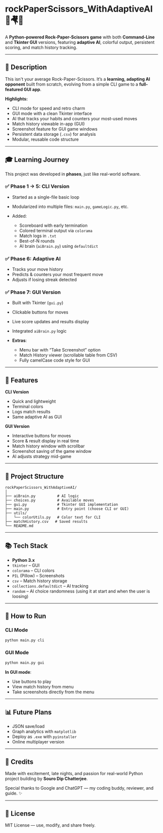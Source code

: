 # rockPaperScissors\_WithAdaptiveAI 🤺🤻🤼

A **Python-powered Rock-Paper-Scissors game** with both **Command-Line** and **Tkinter GUI** versions, featuring **adaptive AI**, colorful output, persistent scoring, and match history tracking.

---

## 🌊 Description

This isn't your average Rock-Paper-Scissors.
It’s a **learning, adapting AI opponent** built from scratch, evolving from a simple CLI game to a **full-featured GUI app**.

**Highlights:**

* CLI mode for speed and retro charm
* GUI mode with a clean Tkinter interface
* AI that tracks your habits and counters your most-used moves
* Match history viewable in-app (GUI)
* Screenshot feature for GUI game windows
* Persistent data storage (`.csv`) for analysis
* Modular, reusable code structure

---

## 🎓 Learning Journey

This project was developed in **phases**, just like real-world software.

### ✅ Phase 1 → 5: CLI Version

* Started as a single-file basic loop
* Modularized into multiple files: `main.py`, `gameLogic.py`, etc.
* Added:

  * Scoreboard with early termination
  * Colored terminal output via `colorama`
  * Match logs in `.txt`
  * Best-of-N rounds
  * AI brain (`aiBrain.py`) using `defaultdict`

### ✅ Phase 6: Adaptive AI

* Tracks your move history
* Predicts & counters your most frequent move
* Adjusts if losing streak detected

### ✅ Phase 7: GUI Version

* Built with Tkinter (`gui.py`)
* Clickable buttons for moves
* Live score updates and results display
* Integrated `aiBrain.py` logic
* **Extras**:

  * Menu bar with “Take Screenshot” option
  * Match History viewer (scrollable table from CSV)
  * Fully camelCase code style for GUI

---

## 🚀 Features

**CLI Version**

* Quick and lightweight
* Terminal colors
* Logs match results
* Same adaptive AI as GUI

**GUI Version**

* Interactive buttons for moves
* Score & result display in real time
* Match history window with scrollbar
* Screenshot saving of the game window
* AI adjusts strategy mid-game

---

## 📂 Project Structure

```
rockPaperScissors_WithAdaptiveAI/
│
├── aiBrain.py          # AI logic
├── choices.py          # Available moves
├── gui.py              # Tkinter GUI implementation
├── main.py             # Entry point (choose CLI or GUI)
├── utils/
│   └── colorUtils.py   # Color text for CLI
├── matchHistory.csv   # Saved results
└── README.md
```

---

## 📚 Tech Stack

* **Python 3.x**
* `tkinter` – GUI
* `colorama` – CLI colors
* `PIL` (Pillow) – Screenshots
* `csv` – Match history storage
* `collections.defaultdict` – AI tracking
* `random` – AI choice randomness (using it at start and when the user is loosing)

---

## 🤖 How to Run

### CLI Mode

```bash
python main.py cli
```

### GUI Mode

```bash
python main.py gui
```

**In GUI mode**:

* Use buttons to play
* View match history from menu
* Take screenshots directly from the menu

---

## 📊 Future Plans

* JSON save/load
* Graph analytics with `matplotlib`
* Deploy as `.exe` with `pyinstaller`
* Online multiplayer version

---

## 📢 Credits

Made with excitement, late nights, and passion for real-world Python project building by **Souro Dip Chatterjee**.

Special thanks to Google and ChatGPT — my coding buddy, reviewer, and guide. ✨

---

## 🌟 License

MIT License — use, modify, and share freely.


